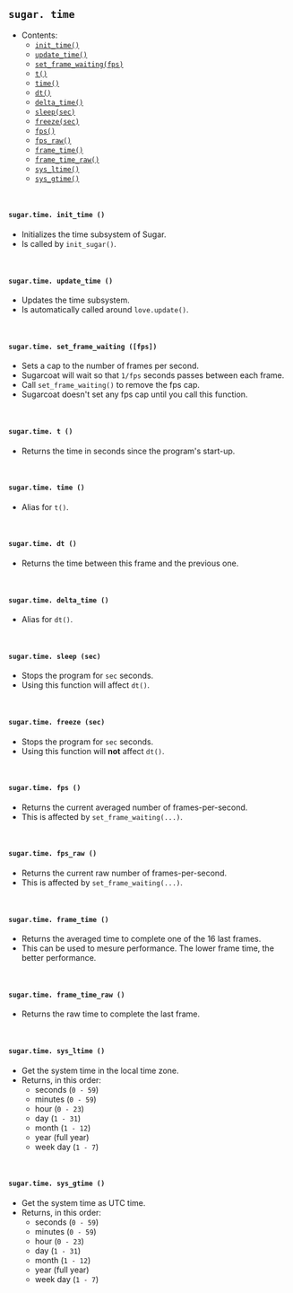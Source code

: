 ## `sugar. time`

- Contents:
    - [`init_time()`](#sugartime-init_time-)
    - [`update_time()`](#sugartime-update_time-)
    - [`set_frame_waiting(fps)`](#sugartime-set_frame_waiting-fps)
    - [`t()`](#sugartime-t-)
    - [`time()`](#sugartime-time-)
    - [`dt()`](#sugartime-dt-)
    - [`delta_time()`](#sugartime-delta_time-)
    - [`sleep(sec)`](#sugartime-sleep-sec)
    - [`freeze(sec)`](#sugartime-freeze-sec)
    - [`fps()`](#sugartime-fps-)
    - [`fps_raw()`](#sugartime-fps_raw-)
    - [`frame_time()`](#sugartime-frame_time-)
    - [`frame_time_raw()`](#sugartime-frame_time_raw-)
    - [`sys_ltime()`](#sugartime-sys_ltime-)
    - [`sys_gtime()`](#sugartime-sys_gtime-)

&#8202;

#### `sugar.time. init_time ()`
- Initializes the time subsystem of Sugar.
- Is called by `init_sugar()`.

&#8202;

#### `sugar.time. update_time ()`
- Updates the time subsystem.
- Is automatically called around `love.update()`.

&#8202;

#### `sugar.time. set_frame_waiting ([fps])`
- Sets a cap to the number of frames per second.
- Sugarcoat will wait so that `1/fps` seconds passes between each frame.
- Call `set_frame_waiting()` to remove the fps cap.
- Sugarcoat doesn't set any fps cap until you call this function. 

&#8202;

#### `sugar.time. t ()`
- Returns the time in seconds since the program's start-up.

&#8202;

#### `sugar.time. time ()`
- Alias for `t()`.

&#8202;

#### `sugar.time. dt ()`
- Returns the time between this frame and the previous one.

&#8202;

#### `sugar.time. delta_time ()`
- Alias for `dt()`.

&#8202;

#### `sugar.time. sleep (sec)`
- Stops the program for `sec` seconds.
- Using this function will affect `dt()`.

&#8202;

#### `sugar.time. freeze (sec)`
- Stops the program for `sec` seconds.
- Using this function will **not** affect `dt()`.

&#8202;

#### `sugar.time. fps ()`
- Returns the current averaged number of frames-per-second.
- This is affected by `set_frame_waiting(...)`.

&#8202;

#### `sugar.time. fps_raw ()`
- Returns the current raw number of frames-per-second.
- This is affected by `set_frame_waiting(...)`.

&#8202;

#### `sugar.time. frame_time ()`
- Returns the averaged time to complete one of the 16 last frames.
- This can be used to mesure performance. The lower frame time, the better performance.

&#8202;

#### `sugar.time. frame_time_raw ()`
- Returns the raw time to complete the last frame.

&#8202;

#### `sugar.time. sys_ltime ()`
- Get the system time in the local time zone.
- Returns, in this order:
  - seconds (`0 - 59`)
  - minutes (`0 - 59`)
  - hour (`0 - 23`)
  - day (`1 - 31`)
  - month (`1 - 12`)
  - year (full year)
  - week day (`1 - 7`)

&#8202;

#### `sugar.time. sys_gtime ()`
- Get the system time as UTC time.
- Returns, in this order:
  - seconds (`0 - 59`)
  - minutes (`0 - 59`)
  - hour (`0 - 23`)
  - day (`1 - 31`)
  - month (`1 - 12`)
  - year (full year)
  - week day (`1 - 7`)